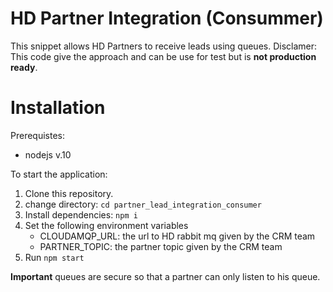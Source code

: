 # HD Partner Integration (Consummer)

This snippet allows HD Partners to receive leads using queues.
Disclamer: This code give the approach and can be use for test but is
**not production ready**.

# Installation

Prerequistes:
  - nodejs v.10

To start the application:
  1. Clone this repository.
  2. change directory: ```cd partner_lead_integration_consumer```
  3. Install dependencies: ```npm i```
  4. Set the following environment variables
      - CLOUDAMQP_URL: the url to HD rabbit mq given by the CRM team
      - PARTNER_TOPIC: the partner topic given by the CRM team
  5. Run ```npm start```

**Important** queues are secure so that a partner can only listen to his queue.

